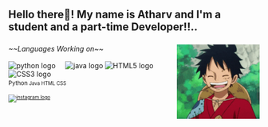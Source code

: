 <h2 align="left">Hello there👋! My name is Atharv and I'm a student and a part-time Developer!!..</h2>


###

<img align="right" height="150" src="pics/Luffy.gif"  />

###

<div align="left">
  <p1><I>~~Languages Working on~~</I></p1>
  <br>
  <br>
  <img src="https://cdn.jsdelivr.net/gh/devicons/devicon/icons/python/python-original.svg" height="30" alt="python logo"  />
  <img width="12" />
  
  <img src="https://cdn.jsdelivr.net/gh/devicons/devicon/icons/java/java-original.svg" height="30" alt="java logo"  />
  <img src="https://cdn.jsdelivr.net/gh/devicons/devicon/icons/html5/html5-original.svg" height="30" alt="HTML5 logo" />
  <img src="[https://cdn.jsdelivr.net/gh/devicons/devicon/icons/css3/css3-original.svg](https://cdn.jsdelivr.net/gh/devicons/devicon/icons/css3/css3-original.svg)" height="30" alt="CSS3 logo" />
  <br>
  <p1><small>Python<small></p1>
  <p1> Java</p1>
  <p1> HTML</p1>
  <p1> CSS</p1>
  
</div>
  

###

<div align="left">
  <a href="https://www.instagram.com/_MR_ATHARVV/">
    <img src="https://img.shields.io/static/v1?message=Instagram&logo=instagram&label=&color=E4405F&logoColor=white&labelColor=&style=for-the-badge" height="35" alt="instagram logo"  />
  </a>
</div>

###
